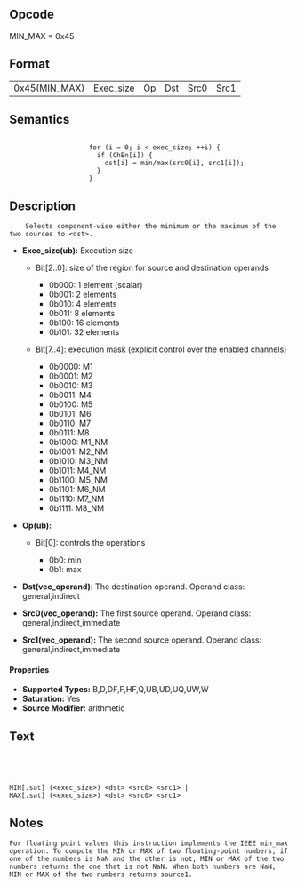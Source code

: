 <!---======================= begin_copyright_notice ============================

Copyright (C) 2020-2022 Intel Corporation

SPDX-License-Identifier: MIT

============================= end_copyright_notice ==========================-->

## Opcode

  MIN_MAX = 0x45

## Format

| | | | | | |
| --- | --- | --- | --- | --- | --- |
| 0x45(MIN_MAX) | Exec_size | Op | Dst | Src0 | Src1 |


## Semantics


```

                    for (i = 0; i < exec_size; ++i) {
                      if (ChEn[i]) {
                        dst[i] = min/max(src0[i], src1[i]);
                      }
                    }
```

## Description





```
    Selects component-wise either the minimum or the maximum of the two sources to <dst>.
```


- **Exec_size(ub):** Execution size

  - Bit[2..0]: size of the region for source and destination operands

    - 0b000:  1 element (scalar)
    - 0b001:  2 elements
    - 0b010:  4 elements
    - 0b011:  8 elements
    - 0b100:  16 elements
    - 0b101:  32 elements
  - Bit[7..4]: execution mask (explicit control over the enabled channels)

    - 0b0000:  M1
    - 0b0001:  M2
    - 0b0010:  M3
    - 0b0011:  M4
    - 0b0100:  M5
    - 0b0101:  M6
    - 0b0110:  M7
    - 0b0111:  M8
    - 0b1000:  M1_NM
    - 0b1001:  M2_NM
    - 0b1010:  M3_NM
    - 0b1011:  M4_NM
    - 0b1100:  M5_NM
    - 0b1101:  M6_NM
    - 0b1110:  M7_NM
    - 0b1111:  M8_NM

- **Op(ub):**

  - Bit[0]: controls the operations

    - 0b0:  min
    - 0b1:  max

- **Dst(vec_operand):** The destination operand. Operand class: general,indirect


- **Src0(vec_operand):** The first source operand. Operand class: general,indirect,immediate


- **Src1(vec_operand):** The second source operand. Operand class: general,indirect,immediate


#### Properties
- **Supported Types:** B,D,DF,F,HF,Q,UB,UD,UQ,UW,W
- **Saturation:** Yes
- **Source Modifier:** arithmetic




## Text
```




MIN[.sat] (<exec_size>) <dst> <src0> <src1> |
MAX[.sat] (<exec_size>) <dst> <src0> <src1>
```
## Notes





    For floating point values this instruction implements the IEEE min_max operation. To compute the MIN or MAX of two floating-point numbers, if one of the numbers is NaN and the other is not, MIN or MAX of the two numbers returns the one that is not NaN. When both numbers are NaN, MIN or MAX of the two numbers returns source1.

